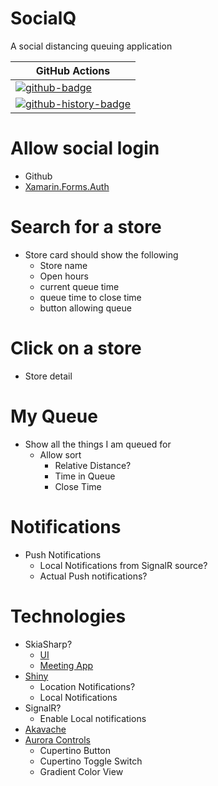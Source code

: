 # SocialQ
A social distancing queuing application

<!-- history badges -->
| GitHub Actions |
| -------------- |
| [![github-badge]][github] |
| [![github-history-badge]][github] |
<!-- history badges -->

# Allow social login
- Github
- [Xamarin.Forms.Auth](https://github.com/glennawatson/Xamarin.Forms.Auth)

# Search for a store
- Store card should show the following
    - Store name
    - Open hours
    - current queue time
    - queue time to close time
    - button allowing queue

# Click on a store
- Store detail
 
 # My Queue
- Show all the things I am queued for
    - Allow sort
        - Relative Distance?
        - Time in Queue
        - Close Time

# Notifications
- Push Notifications
    - Local Notifications from SignalR source?
    - Actual Push notifications?

# Technologies

- SkiaSharp?
    - [UI](https://dribbble.com/shots/13874449-Task-Planner-App-Concept/attachments/5482142?mode=media)
    - [Meeting App](https://dribbble.com/shots/13900649-Meeting-App)
- [Shiny](https://github.com/shinyorg/shiny)
    - Location Notifications?
    - Local Notifications
- SignalR?
    - Enable Local notifications
- [Akavache](https://github.com/reactiveui/akavache)
- [Aurora Controls](https://auroracontrols.app/)
    - Cupertino Button
    - Cupertino Toggle Switch
    - Gradient Color View

[github]: https://github.com/reactivemarbles/SocialQ/actions?query=workflow%3ABuild
[github-badge]: https://img.shields.io/github/workflow/status/reactivemarbles/SocialQ/Build.svg?label=github&logo=github&color=b845fc&logoColor=b845fc&style=flat "GitHub Actions Status"
[github-history-badge]: https://buildstats.info/github/chart/reactivemarbles/SocialQ?includeBuildsFromPullRequest=false "GitHub Actions History"
